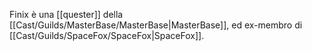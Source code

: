 Finix è una [[quester]] della [[Cast/Guilds/MasterBase/MasterBase|MasterBase]], ed ex-membro di [[Cast/Guilds/SpaceFox/SpaceFox|SpaceFox]].